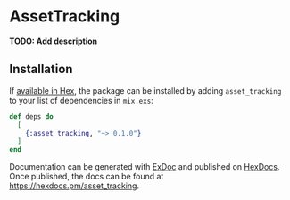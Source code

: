 # AssetTracking

**TODO: Add description**

## Installation

If [available in Hex](https://hex.pm/docs/publish), the package can be installed
by adding `asset_tracking` to your list of dependencies in `mix.exs`:

```elixir
def deps do
  [
    {:asset_tracking, "~> 0.1.0"}
  ]
end
```

Documentation can be generated with [ExDoc](https://github.com/elixir-lang/ex_doc)
and published on [HexDocs](https://hexdocs.pm). Once published, the docs can
be found at <https://hexdocs.pm/asset_tracking>.

